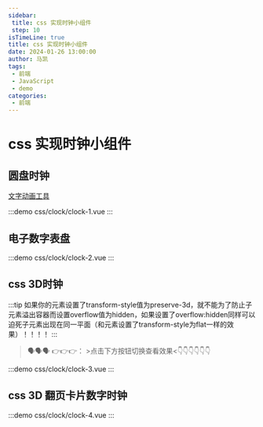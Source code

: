 ```yaml
---
sidebar:
 title: css 实现时钟小组件
 step: 10
isTimeLine: true
title: css 实现时钟小组件
date: 2024-01-26 13:00:00
author: 马凯
tags:
 - 前端
 - JavaScript
 - demo
categories:
 - 前端
---
```


# css 实现时钟小组件

## 圆盘时钟

[文字动画工具](https://gsap.com/docs/v3/Installation)

:::demo
css/clock/clock-1.vue
:::


## 电子数字表盘

:::demo
css/clock/clock-2.vue
:::

## css 3D时钟

:::tip
如果你的元素设置了transform-style值为preserve-3d，就不能为了防止子元素溢出容器而设置overflow值为hidden，如果设置了overflow:hidden同样可以迫死子元素出现在同一平面（和元素设置了transform-style为flat一样的效果）！！！！
:::


> 🗣🗣🗣 👉👉👉： >点击下方按钮切换查看效果<👇👇👇👇👇👇

:::demo
css/clock/clock-3.vue
:::


## css 3D 翻页卡片数字时钟


:::demo
css/clock/clock-4.vue
:::
